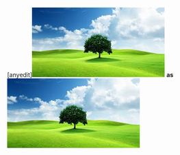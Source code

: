 [anyedit]![download.jpg](images/1722766983484_download.jpg)
**as**
![download.jpg](images/1723173755005_download.jpg)